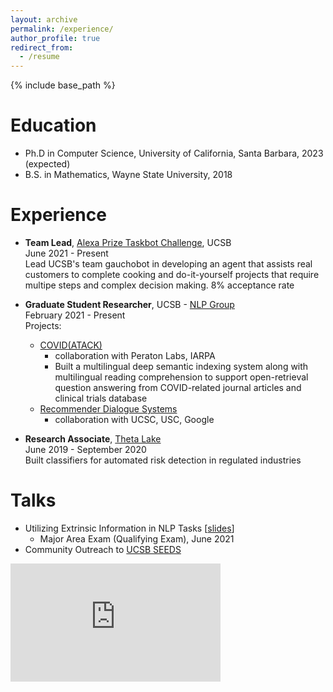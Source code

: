 ```yaml
---
layout: archive
permalink: /experience/
author_profile: true
redirect_from:
  - /resume
---
```


{% include base_path %}

Education
======
* Ph.D in Computer Science, University of California, Santa Barbara, 2023 (expected)
* B.S. in Mathematics, Wayne State University, 2018

Experience
======
- **Team Lead**, [Alexa Prize Taskbot Challenge](https://developer.amazon.com/alexaprize), UCSB\
June 2021 - Present\
Lead UCSB's team gauchobot in developing an agent that assists real customers to complete cooking and do-it-yourself projects that require multipe steps and complex decision making.
8% acceptance rate

- **Graduate Student Researcher**, UCSB - [NLP Group](http://nlp.cs.ucsb.edu/)\
February 2021 - Present\
Projects:
  - [COVID(ATACK)](https://www.peratonlabs.com/project-intelligent-data-retrieval-covid.html)
    - collaboration with Peraton Labs, IARPA
    - Built a multilingual deep semantic indexing system along with multilingual reading comprehension to support open-retrieval question answering from COVID-related journal articles and clinical trials database
  - [Recommender Dialogue Systems](https://news.ucsc.edu/2020/11/recommender-dialogue.html)
    - collaboration with UCSC, USC, Google

- **Research Associate**, [Theta Lake](https://thetalake.com)\
June 2019 - September 2020\
Built classifiers for automated risk detection in regulated industries

Talks
======
- Utilizing Extrinsic Information in NLP Tasks \[[slides](https://alon-albalak.github.io/images/AlonAlbalakMAE.pdf)\]
  - Major Area Exam (Qualifying Exam), June 2021
- Community Outreach to [UCSB SEEDS](https://cbsr.ucsb.edu/seeds)

<iframe width="336" height="189" src="https://www.youtube.com/embed/MKJgj_C4Xyg" title="YouTube video player" frameborder="0" allow="accelerometer; autoplay; clipboard-write; encrypted-media; gyroscope; picture-in-picture" allowfullscreen></iframe>
